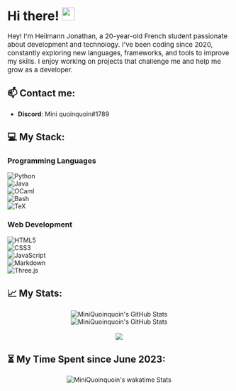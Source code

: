 #  Hi there! <img src="https://media.giphy.com/media/hvRJCLFzcasrR4ia7z/giphy.gif" width="29px" height="29px">

<p style="font-size:15px">
Hey! I'm Heilmann Jonathan, a 20-year-old French student passionate about development and technology.  
I've been coding since 2020, constantly exploring new languages, frameworks, and tools to improve my skills.  
I enjoy working on projects that challenge me and help me grow as a developer.
</p>

## 📫 Contact me:

- **Discord**: Mini quoinquoin#1789

## 💻 My Stack:

### Programming Languages  
![Python](https://img.shields.io/badge/Python-FFD43B?style=for-the-badge&logo=python&logoColor=306998)  
![Java](https://img.shields.io/badge/Java-007396?style=for-the-badge&logo=java&logoColor=white)  
![OCaml](https://img.shields.io/badge/OCaml-EC6813?style=for-the-badge&logo=ocaml&logoColor=white)  
![Bash](https://img.shields.io/badge/Bash-4EAA25?style=for-the-badge&logo=gnubash&logoColor=white)  
![TeX](https://img.shields.io/badge/TeX-008080?style=for-the-badge&logo=latex&logoColor=white)  

### Web Development  
![HTML5](https://img.shields.io/badge/html5-E34F26?style=for-the-badge&logo=html5&logoColor=white)  
![CSS3](https://img.shields.io/badge/css3-1572B6?style=for-the-badge&logo=css3&logoColor=white)  
![JavaScript](https://img.shields.io/badge/javascript-F7DF1E?style=for-the-badge&logo=javascript&logoColor=black)  
![Markdown](https://img.shields.io/badge/markdown-000000?style=for-the-badge&logo=markdown&logoColor=white)  
![Three.js](https://img.shields.io/badge/Three.js-000000?style=for-the-badge&logo=three.js&logoColor=white)  

## 📈 My Stats:
<div align="center">
    <div align="center">
        <img src="https://github-readme-stats.vercel.app/api?username=Miniquoinquoin&custom_title=Miniquoinquoin&show_icons=true&&bg_color=0d1117&title_color=ffffff&text_color=ffffff&icon_color=00ff99&hide_border=true" alt="MiniQuoinquoin's GitHub Stats">
        <br/>
        <img src="https://github-readme-stats.vercel.app/api/top-langs/?username=Miniquoinquoin&layout=compact&count_private=true&langs_count=8&card_width=468&bg_color=0d1117&title_color=ffffff&text_color=ffffff&icon_color=00ff99&hide_border=true" alt="MiniQuoinquoin's GitHub Stats" />
    </div>
    <br />
    <img src="https://visitcount.itsvg.in/api?id=Miniquoinquoin&label=Profile%20Views&color=1&icon=5&pretty=true" />
</div>

## ⏳ My Time Spent since June 2023:
<div align="center">
    <img src="https://github-readme-stats.vercel.app/api/wakatime?username=Miniquoinquoin\&layout=compact" alt="MiniQuoinquoin's wakatime Stats" />
</div>
